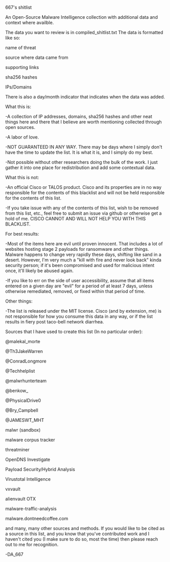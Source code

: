 667's shitlist

An Open-Source Malware Intelligence collection with additional data and context where availble.

The data you want to review is in compiled_shitlist.txt
The data is formatted like so:

name of threat

source where data came from

supporting links

sha256 hashes

IPs/Domains

There is also a day/month indicator that indicates when the data was added.

What this is:

-A collection of IP addresses, domains, sha256 hashes and other neat things here and there that I believe are worth mentioning collected through open sources.

-A labor of love.

-NOT GUARANTEED IN ANY WAY. There may be days where I simply don't have the time to update the list. It is what it is, and I simply do my best.

-Not possible without other researchers doing the bulk of the work. I just gather it into one place for redistribution and add some contextual data.

What this is not:

-An official Cisco or TALOS product. Cisco and its properties are in no way responsible for the contents of this blacklist and will not be held responsible for the contents of this list.

-If you take issue with any of the contents of this list, wish to be removed from this list, etc., feel free to submit an issue via github or otherwise get a hold of me. CISCO CANNOT AND WILL NOT HELP YOU WITH THIS BLACKLIST.

For best results:

-Most of the items here are evil until proven innocent. That includes a lot of websites hosting stage 2 payloads for ransomware and other things. Malware happens to change very rapidly these days, shifting like sand in a desert. However, I'm very much a "kill with fire and never look back" kinda security person; if it's been compromised and used for malicious intent once, it'll likely be abused again. 

-If you like to err on the side of user accessibility, assume that all items entered on a given day are "evil" for a period of at least 7 days, unless otherwise remediated, removed, or fixed within that period of time.

Other things:

-The list is released under the MIT license. Cisco (and by extension, me) is not responsible for how you consume this data in any way, or if the list results in fiery post taco-bell network diarrhea.

Sources that I have used to create this list (In no particular order):

@malekal_morte

@Th3JakeWarren

@ConradLongmore

@Techhelplist

@malwrhunterteam

@benkow_

@PhysicalDrive0

@Bry_Campbell

@JAMESWT_MHT

malwr (sandbox)

malware corpus tracker

threatminer

OpenDNS Investigate

Payload Security/Hybrid Analysis

Virustotal Intelligence

vxvault

alienvault OTX

malware-traffic-analysis

malware.dontneedcoffee.com

and many, many other sources and methods.
If you would like to be cited as a source in this list, and you know that you've contributed work and I haven't cited you (I make sure to do so, most the time) then please reach out to me for recognition.

-DA_667